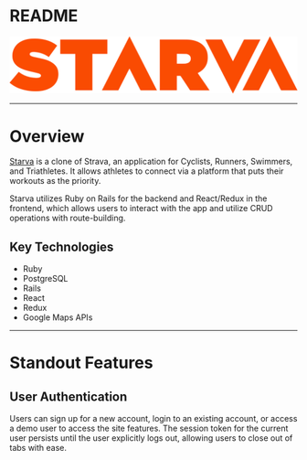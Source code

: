 # README


<p align="center"> 
  <a href="https://starva.herokuapp.com/"><img src="app/assets/images/starva-logo.png" /></a>
</p>

-------------
# Overview

[Starva](https://starva.herokuapp.com/) is a clone of Strava, an application for Cyclists, Runners, Swimmers, and Triathletes.  It allows athletes to connect via a platform that puts their workouts as the priority. 



Starva utilizes Ruby on Rails for the backend and React/Redux in the frontend, which allows users to interact with the app and utilize CRUD operations with route-building.

## Key Technologies
* Ruby
* PostgreSQL
* Rails
* React
* Redux 
* Google Maps APIs
-------------

# Standout Features

## User Authentication

Users can sign up for a new account, login to an existing account, or access a demo user to access the site features. The session token for the current user persists until the user explicitly logs out, allowing users to close out of tabs with ease. 